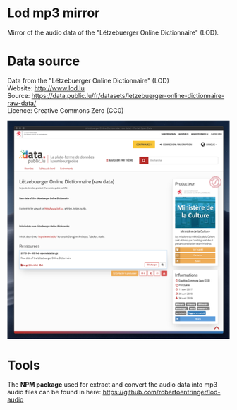 # Lod mp3 mirror

Mirror of the audio data of the "Lëtzebuerger Online Dictionnaire" (LOD).

# Data source

Data from the "Lëtzebuerger Online Dictionnaire" (LOD)  
Website: http://www.lod.lu  
Source: https://data.public.lu/fr/datasets/letzebuerger-online-dictionnaire-raw-data/  
Licence: Creative Commons Zero (CC0)

[![screenshot.png](screenshot.png)](https://data.public.lu/fr/datasets/letzebuerger-online-dictionnaire-raw-data/)

# Tools

The **NPM package** used for extract and convert the audio data into mp3 audio files can be found in here: https://github.com/robertoentringer/lod-audio
